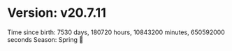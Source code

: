 # Version: v20.7.11
Time since birth: 7530 days, 180720 hours, 10843200 minutes, 650592000 seconds
Season: Spring 🌸
